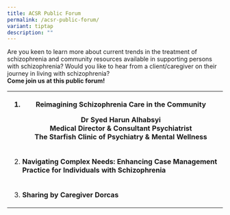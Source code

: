 ```yaml
---
title: ACSR Public Forum
permalink: /acsr-public-forum/
variant: tiptap
description: ""
---
```

<p>Are you keen to learn more about current trends in the treatment of schizophrenia
and community resources available in supporting persons with schizophrenia?
Would you like to hear from a client/caregiver on their journey in living
with schizophrenia?
<br><strong>Come join us at this public forum!</strong>
</p>
<p></p>
<p></p>
<table style="minWidth: 25px">
<colgroup>
<col>
</colgroup>
<tbody>
<tr>
<th rowspan="1" colspan="1">
<ol data-tight="true" class="tight">
<li>
<p><strong>Reimagining Schizophrenia Care in the Community</strong>
</p>
<p></p>
<p>Dr Syed Harun Alhabsyi
<br>Medical Director &amp; Consultant Psychiatrist
<br>The Starfish Clinic of Psychiatry &amp; Mental Wellness</p>
<p></p>
</li>
</ol>
</th>
</tr>
<tr>
<td rowspan="1" colspan="1">
<ol start="2" data-tight="true" class="tight">
<li>
<p><strong>Navigating Complex Needs: Enhancing Case Management Practice for Individuals with Schizophrenia</strong>
</p>
</li>
</ol>
</td>
</tr>
<tr>
<td rowspan="1" colspan="1">
<ol start="3" data-tight="true" class="tight">
<li>
<p><strong>Sharing by Caregiver Dorcas</strong>
</p>
</li>
</ol>
</td>
</tr>
</tbody>
</table>
<p></p>